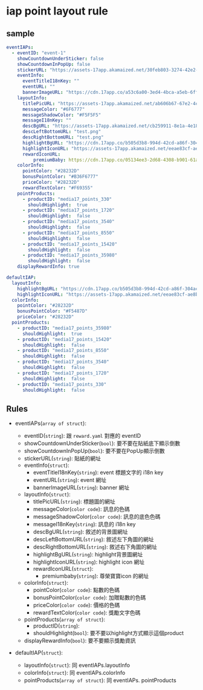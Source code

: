 # iap point layout rule


## sample

```yaml
eventIAPs:
  - eventID: "event-1"
    showCountdownUnderSticker: false
    showCountdownInPopUp: false
    stickerURL: "https://assets-17app.akamaized.net/30feb803-3274-42e2-8e41-187274f2314b.png"
    eventInfo:
      eventTitleI18nKey: ""
      eventURL: ""
      bannerImageURL: "https://cdn.17app.co/a53c6a00-3ed4-4bca-a5eb-6ffbcba53599.png" 
    layoutInfo:
      titlePicURL: "https://assets-17app.akamaized.net/ab606b67-67e2-4c6a-9ec6-593c2f499508.png"
      messageColor: "#6F6777"
      messageShadowColor: "#F5F5F5"
      messageI18nKey: ""
      descBgURL: "https://assets-17app.akamaized.net/cb259911-8e1a-4e18-93c2-c699df64080a.png"
      descLeftBottomURL: "test.png"
      descRightBottomURL: "test.png"
      highlightBgURL: "https://cdn.17app.co/b505d3b8-994d-42cd-a86f-304ac491040c.png"
      highlightIconURL: "https://assets-17app.akamaized.net/eeae83cf-ae8b-48a8-b465-a5180f87b8f9.png"
      rewardIconURL:
          premiumBaby: https://cdn.17app.co/05134ee3-2d68-4308-b901-61a9fbf02948.png
    colorInfo:
      pointColor: "#28232D"
      bonusPointColor: "#B36F6777"
      priceColor: "#28232D"
      rewardTextColor: "#F69355"
    pointProducts:
      - productID: "media17_points_330"
        shouldHighlight:  true
      - productID: "media17_points_1720"
        shouldHighlight:  false
      - productID: "media17_points_3540"
        shouldHighlight:  false
      - productID: "media17_points_8550"
        shouldHighlight:  false
      - productID: "media17_points_15420"
        shouldHighlight:  false
      - productID: "media17_points_35980"
        shouldHighlight:  false
    displayRewardInfo: true

defaultIAP:
  layoutInfo:
    highlightBgURL: "https://cdn.17app.co/b505d3b8-994d-42cd-a86f-304ac491040c.png"
    highlightIconURL: "https://assets-17app.akamaized.net/eeae83cf-ae8b-48a8-b465-a5180f87b8f9.png"
  colorInfo:
    pointColor: "#28232D"
    bonusPointColor: "#F5487D"
    priceColor: "#28232D"
  pointProducts:
    - productID: "media17_points_35980"
      shouldHighlight:  true
    - productID: "media17_points_15420"
      shouldHighlight:  false
    - productID: "media17_points_8550"
      shouldHighlight:  false
    - productID: "media17_points_3540"
      shouldHighlight:  false
    - productID: "media17_points_1720"
      shouldHighlight:  false
    - productID: "media17_points_330"
      shouldHighlight:  false
```

## Rules

* eventIAPs(`array of struct`):
  * eventID(`string`): 跟 `reward.yaml` 對應的 eventID
  * showCountdownUnderSticker(`bool`): 要不要在貼紙底下顯示倒數
  * showCountdownInPopUp(`bool`): 要不要在PopUp顯示倒數
  * stickerURL(`string`): 貼紙的網址
  * eventInfo(`struct`):
    * eventTitleI18nKey(`string`): event 標題文字的 i18n key
    * eventURL(`string`): event 網址
    * bannerImageURL(`string`): banner 網址
  * layoutInfo(`struct`):
    * titlePicURL(`string`): 標題圖的網址
    * messageColor(`color code`): 訊息的色碼
    * messageShadowColor(`color code`): 訊息的底色色碼
    * messageI18nKey(`string`): 訊息的 i18n key
    * descBgURL(`string`): 敘述的背景圖網址
    * descLeftBottomURL(`string`): 敘述左下角圖的網址
    * descRightBottomURL(`string`): 敘述右下角圖的網址
    * highlightBgURL(`string`): highlight背景圖網址
    * highlightIconURL(`string`): highlight icon 網址
    * rewardIconURL(`struct`):
      * premiumbaby(`string`): 尊榮寶寶icon 的網址
  * colorInfo(`struct`):
    * pointColor(`color code`): 點數的色碼
    * bonusPointColor(`color code`): 加贈點數的色碼
    * priceColor(`color code`): 價格的色碼
    * rewardTextColor(`color code`): 獎勵文字色碼
  * pointProducts(`array of struct`):
    * productID(`string`):
    * shouldHighlight(`bool`): 要不要以highlight方式顯示這個product
  * displayRewardInfo(`bool`): 要不要顯示獎勵資訊

* defaultIAP(`struct`):
  * layoutInfo(`struct`): 同 eventIAPs.layoutInfo
  * colorInfo(`struct`): 同 eventIAPs.colorInfo
  * pointProducts(`array of struct`): 同 eventIAPs. pointProducts
